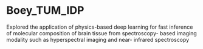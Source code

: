 # Boey_TUM_IDP
Explored the application of physics-based deep learning for fast inference of molecular composition of brain tissue from spectroscopy- based imaging modality such as hyperspectral imaging and near- infrared spectroscopy
